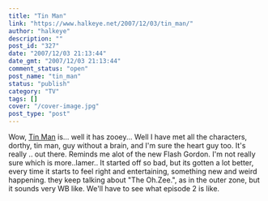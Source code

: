 ```yaml
---
title: "Tin Man"
link: "https://www.halkeye.net/2007/12/03/tin_man/"
author: "halkeye"
description: ""
post_id: "327"
date: "2007/12/03 21:13:44"
date_gmt: "2007/12/03 21:13:44"
comment_status: "open"
post_name: "tin_man"
status: "publish"
category: "TV"
tags: []
cover: "/cover-image.jpg"
post_type: "post"
---
```


Wow, [Tin Man](http://www.scifi.com/tinman/) is... well it has zooey... Well I have met all the characters, dorthy, tin man, guy without a brain, and I'm sure the heart guy too. It's really .. out there. Reminds me alot of the new Flash Gordon. I'm not really sure which is more..lamer.. It started off so bad, but its gotten a lot better, every time it starts to feel right and entertaining, something new and weird happening. they keep talking about "The Oh.Zee.", as in the outer zone, but it sounds very WB like. We'll have to see what episode 2 is like.